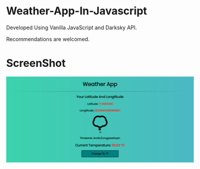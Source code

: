 # Weather-App-In-Javascript

Developed Using Vanilla JavaScript and Darksky API.

Recommendations are welcomed.

# ScreenShot

![Alt text](https://github.com/devhpes/Weather-App-In-JavaScript/blob/master/images/screenshot_of_the_app.png?raw=true)
